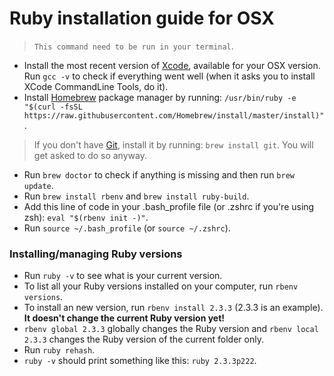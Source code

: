 # Ruby installation guide for OSX

> `This command need to be run in your terminal`.

- Install the most recent version of [Xcode](https://itunes.apple.com/fr/app/xcode/id497799835?mt=12), available for your OSX version. Run `gcc -v` to check if everything went well (when it asks you to install XCode CommandLine Tools, do it).
- Install [Homebrew](https://brew.sh/) package manager by running:
`/usr/bin/ruby -e "$(curl -fsSL https://raw.githubusercontent.com/Homebrew/install/master/install)"`.
> If you don't have [Git](https://git-scm.com/), install it by running: `brew install git`. You will get asked to do so anyway.
- Run `brew doctor` to check if anything is missing and then run `brew update`.
- Run `brew install rbenv` and `brew install ruby-build`.
- Add this line of code in your .bash_profile file (or .zshrc if you're using zsh): `eval "$(rbenv init -)"`.
- Run `source ~/.bash_profile` (or `source ~/.zshrc`).

### Installing/managing Ruby versions 

- Run `ruby -v` to see what is your current version.
- To list all your Ruby versions installed on your computer, run `rbenv versions`.
- To install an new version, run `rbenv install 2.3.3` (2.3.3 is an example). **It doesn't change the current Ruby version yet!**
- `rbenv global 2.3.3` globally changes the Ruby version and `rbenv local 2.3.3` changes the Ruby version of the current folder only.
- Run `ruby rehash`.
- `ruby -v` should print something like this: `ruby 2.3.3p222`.
